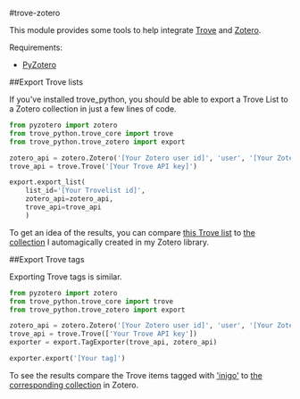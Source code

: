 #trove-zotero

This module provides some tools to help integrate [Trove](http://trove.nla.gov.au) and [Zotero](http://zotero.org).

Requirements:

* [PyZotero](https://github.com/urschrei/pyzotero)

##Export Trove lists

If you've installed trove_python, you should be able to export a Trove List to a Zotero collection in just a few lines of code.

```python
from pyzotero import zotero
from trove_python.trove_core import trove
from trove_python.trove_zotero import export

zotero_api = zotero.Zotero('[Your Zotero user id]', 'user', '[Your Zotero API key]')
trove_api = trove.Trove('[Your Trove API key]')

export.export_list(
	list_id='[Your Trovelist id]', 
	zotero_api=zotero_api, 
	trove_api=trove_api
	)
```

To get an idea of the results, you can compare [this Trove list](http://trove.nla.gov.au/list?id=50196) to [the collection](https://www.zotero.org/wragge/items/collectionKey/64KM5QZX) I automagically created in my Zotero library.

##Export Trove tags

Exporting Trove tags is similar.

```python
from pyzotero import zotero
from trove_python.trove_core import trove
from trove_python.trove_zotero import export

zotero_api = zotero.Zotero('[Your Zotero user id]', 'user', '[Your Zotero API key]')
trove_api = trove.Trove(['Your Trove API key'])
exporter = export.TagExporter(trove_api, zotero_api)

exporter.export('[Your tag]')
```

To see the results compare the Trove items tagged with ['inigo'](http://trove.nla.gov.au/result?q=publictag:(inigo)) to [the corresponding collection](https://www.zotero.org/wragge/items/collectionKey/7JBIBPWF) in Zotero.
